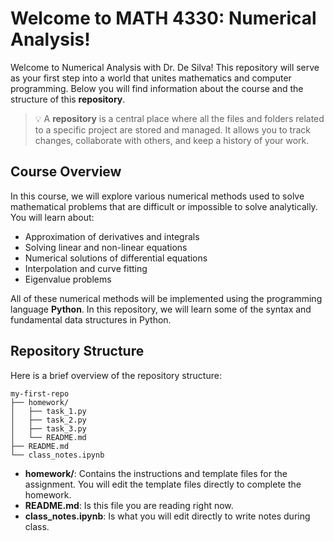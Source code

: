 # Welcome to MATH 4330: Numerical Analysis!

Welcome to Numerical Analysis with Dr. De Silva! This repository will serve as your first step into a world that unites mathematics and computer programming. Below you will find information about the course and the structure of this **repository**.

>💡 A **repository** is a central place where all the files and folders related to a specific project are stored and managed. It allows you to track changes, collaborate with others, and keep a history of your work.

## Course Overview

In this course, we will explore various numerical methods used to solve mathematical problems that are difficult or impossible to solve analytically. You will learn about:

- Approximation of derivatives and integrals
- Solving linear and non-linear equations
- Numerical solutions of differential equations
- Interpolation and curve fitting
- Eigenvalue problems

All of these numerical methods will be implemented using the programming language **Python**. In this repository, we will learn some of the syntax and fundamental data structures in Python.

## Repository Structure

Here is a brief overview of the repository structure:
```
my-first-repo
├── homework/
│   ├── task_1.py
│   ├── task_2.py
│   ├── task_3.py
│   └── README.md
├── README.md
└── class_notes.ipynb
```


- **homework/**: Contains the instructions and template files for the assignment. You will edit the template files directly to complete the homework.
- **README.md**: Is this file you are reading right now.
- **class_notes.ipynb**: Is what you will edit directly to write notes during class.
